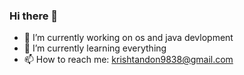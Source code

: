 ### Hi there 👋


- 🔭 I’m currently working on os and java devlopment
- 🌱 I’m currently learning everything
- 📫 How to reach me: krishtandon9838@gmail.com

